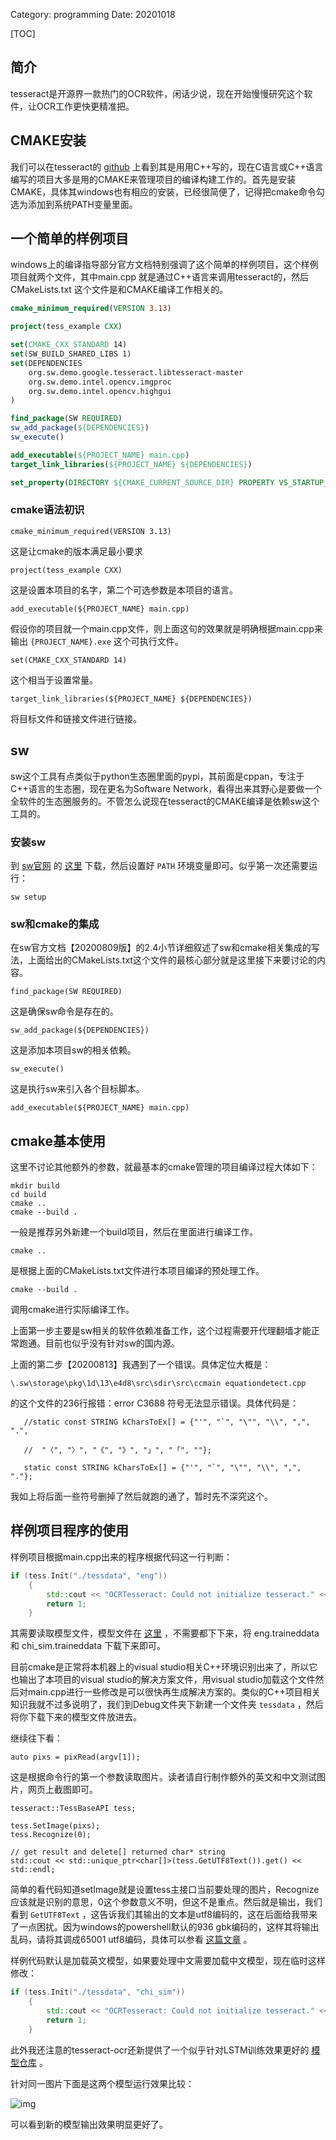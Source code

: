 Category: programming
Date: 20201018


[TOC]



## 简介

tesseract是开源界一款热门的OCR软件，闲话少说，现在开始慢慢研究这个软件，让OCR工作更快更精准把。

## CMAKE安装

我们可以在tesseract的 [github](https://github.com/tesseract-ocr/tesseract) 上看到其是用用C++写的，现在C语言或C++语言编写的项目大多是用的CMAKE来管理项目的编译构建工作的。首先是安装CMAKE，具体其windows也有相应的安装，已经很简便了，记得把cmake命令勾选为添加到系统PATH变量里面。

## 一个简单的样例项目

windows上的编译指导部分官方文档特别强调了这个简单的样例项目，这个样例项目就两个文件，其中main.cpp 就是通过C++语言来调用tesseract的，然后CMakeLists.txt 这个文件是和CMAKE编译工作相关的。

```cmake
cmake_minimum_required(VERSION 3.13)

project(tess_example CXX)

set(CMAKE_CXX_STANDARD 14)
set(SW_BUILD_SHARED_LIBS 1)
set(DEPENDENCIES
    org.sw.demo.google.tesseract.libtesseract-master
    org.sw.demo.intel.opencv.imgproc
    org.sw.demo.intel.opencv.highgui
)

find_package(SW REQUIRED)
sw_add_package(${DEPENDENCIES})
sw_execute()

add_executable(${PROJECT_NAME} main.cpp)
target_link_libraries(${PROJECT_NAME} ${DEPENDENCIES})

set_property(DIRECTORY ${CMAKE_CURRENT_SOURCE_DIR} PROPERTY VS_STARTUP_PROJECT ${PROJECT_NAME})
```



### cmake语法初识

```
cmake_minimum_required(VERSION 3.13)
```

这是让cmake的版本满足最小要求

```
project(tess_example CXX)
```

这是设置本项目的名字，第二个可选参数是本项目的语言。

```
add_executable(${PROJECT_NAME} main.cpp)
```

假设你的项目就一个main.cpp文件，则上面这句的效果就是明确根据main.cpp来输出 `{PROJECT_NAME}.exe` 这个可执行文件。

```
set(CMAKE_CXX_STANDARD 14)
```

这个相当于设置常量。

```
target_link_libraries(${PROJECT_NAME} ${DEPENDENCIES})
```

将目标文件和链接文件进行链接。

## sw

sw这个工具有点类似于python生态圈里面的pypi，其前面是cppan，专注于C++语言的生态圈，现在更名为Software Network，看得出来其野心是要做一个全软件的生态圈服务的。不管怎么说现在tesseract的CMAKE编译是依赖sw这个工具的。

### 安装sw

到 [sw官网](https://software-network.org/) 的 [这里](https://software-network.org/client/) 下载，然后设置好 `PATH` 环境变量即可。似乎第一次还需要运行：

```
sw setup
```

### sw和cmake的集成

在sw官方文档【20200809版】的2.4小节详细叙述了sw和cmake相关集成的写法，上面给出的CMakeLists.txt这个文件的最核心部分就是这里接下来要讨论的内容。

```
find_package(SW REQUIRED)
```

这是确保sw命令是存在的。

```
sw_add_package(${DEPENDENCIES})
```

这是添加本项目sw的相关依赖。

```
sw_execute()
```

这是执行sw来引入各个目标脚本。

```
add_executable(${PROJECT_NAME} main.cpp)
```



## cmake基本使用

这里不讨论其他额外的参数，就最基本的cmake管理的项目编译过程大体如下：

```
mkdir build
cd build
cmake ..
cmake --build .
```

一般是推荐另外新建一个build项目，然后在里面进行编译工作。

```
cmake ..
```

是根据上面的CMakeLists.txt文件进行本项目编译的预处理工作。

```
cmake --build .
```

调用cmake进行实际编译工作。

上面第一步主要是sw相关的软件依赖准备工作，这个过程需要开代理翻墙才能正常跑通。目前也似乎没有针对sw的国内源。

上面的第二步【20200813】我遇到了一个错误。具体定位大概是：

```
\.sw\storage\pkg\1d\13\e4d8\src\sdir\src\ccmain equationdetect.cpp
```

的这个文件的236行报错：error C3688 符号无法显示错误。具体代码是：

```
   //static const STRING kCharsToEx[] = {"'", "`", "\"", "\\", ",", ".",

   //  "〈", "〉", "《", "》", "」", "「", ""};

   static const STRING kCharsToEx[] = {"'", "`", "\"", "\\", ",", "."};
```

我如上将后面一些符号删掉了然后就跑的通了，暂时先不深究这个。

## 样例项目程序的使用

样例项目根据main.cpp出来的程序根据代码这一行判断：

```c++
if (tess.Init("./tessdata", "eng"))
    {
        std::cout << "OCRTesseract: Could not initialize tesseract." << std::endl;
        return 1;
    }
```

其需要读取模型文件，模型文件在 [这里](https://github.com/tesseract-ocr/tessdata) ，不需要都下下来，将 eng.traineddata 和 chi_sim.traineddata 下载下来即可。

目前cmake是正常将本机器上的visual studio相关C++环境识别出来了，所以它也输出了本项目的visual studio的解决方案文件，用visual studio加载这个文件然后对main.cpp进行一些修改是可以很快再生成解决方案的。类似的C++项目相关知识我就不过多说明了，我们到Debug文件夹下新建一个文件夹 `tessdata` ，然后将你下载下来的模型文件放进去。

继续往下看：

```
auto pixs = pixRead(argv[1]);
```

这是根据命令行的第一个参数读取图片。读者请自行制作额外的英文和中文测试图片，网页上截图即可。

```
tesseract::TessBaseAPI tess;

tess.SetImage(pixs);
tess.Recognize(0);

// get result and delete[] returned char* string
std::cout << std::unique_ptr<char[]>(tess.GetUTF8Text()).get() << std::endl;
```

简单的看代码知道setImage就是设置tess主接口当前要处理的图片，Recognize应该就是识别的意思，0这个参数意义不明，但这不是重点。然后就是输出，我们看到 `GetUTF8Text` ，这告诉我们其输出的文本是utf8编码的，这在后面给我带来了一点困扰。因为windows的powershell默认的936 gbk编码的，这样其将输出乱码，请将其调成65001 utf8编码，具体可以参看 [这篇文章]({filename}./软件/powershell.md) 。

样例代码默认是加载英文模型，如果要处理中文需要加载中文模型，现在临时这样修改：

```c++
if (tess.Init("./tessdata", "chi_sim"))
    {
        std::cout << "OCRTesseract: Could not initialize tesseract." << std::endl;
        return 1;
    }
```

此外我还注意的tesseract-ocr还新提供了一个似乎针对LSTM训练效果更好的 [模型仓库](https://github.com/tesseract-ocr/tessdata_best) 。

针对同一图片下面是这两个模型运行效果比较：

![img]({static}/images/2020/tesseract_ch_comapre.png)

可以看到新的模型输出效果明显更好了。